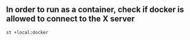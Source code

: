 ## In order to run as a container, check if docker is allowed to connect to the X server
```
st +local:docker
```

